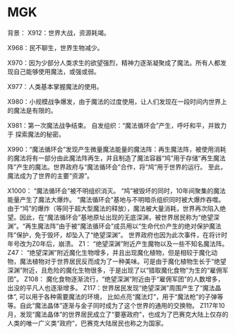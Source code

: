 # MGK
背景：
X912：世界大战，资源耗竭。

X968：民不聊生，世界生物减少。

X970：因为少部分人类求生的欲望强烈，精神力逐渐凝聚成了魔法。所有人都发现自己能够使用魔法，或强或弱。

X977：人类基本掌握魔法的使用。

X980：小规模战争爆发，由于魔法的过度使用，让人们发现在一段时间内世界上的魔法是有限的。

X981：第一次魔法战争结束。 自发组织：“魔法循环会”产生，呼吁和平，并致力于 探索魔法的秘密。

X990：“魔法循环会”发现产生微量魔法能量的魔法阵：再生魔法阵，被使用消耗的魔法将有一部分由此魔法阵再生，并且制造了魔法容器“鸠”用于存储“再生魔法阵”产生的魔法。世界政府与“魔法循环会”合作，将“鸠”用于世界的运行。 至此，魔法成为了世界的主要“资源”。 

X1000： “魔法循环会”被不明组织消灭。 “鸠”被毁坏的同时，10年间聚集的魔法能量产生了魔法大爆炸。 “魔法循环会”基地与不明暗杀组织同时被大爆炸吞噬。由于“鸠”的爆炸（等同于超大型魔法的释放），魔法被大量消耗，世界再次陷入绝望。因此，在“魔法循环会”基地原址出现的无底深渊，被世界居民称为“绝望深渊”。“再生魔法阵”由于被“魔法循环会”成员用以“生命代价产生的绝对保护魔法阵”保护，免于毁坏，却坠入了“绝望深渊”。 世界政府也因为此次事件，在将计时年号改为Z0年后，崩溃。
Z1： “绝望深渊”附近产生魔物以及一些不知名魔法阵。
Z47： “绝望深渊”附近魔化生物增多，并且出现魔化植物，但是相较于魔化动物，魔法植物对于世界居民反而成为了一种美味。可是由于魔化植物生长于“绝望深渊”附近，且危险的魔化生物很多，于是出现了以“猎取魔化食物”为生的“雇佣军团”。
Z108： 魔化食物逐渐流行，“绝望深渊”附近由于“雇佣军团”的人数增多，出没的平凡人也逐渐增多。
Z117：世界居民发现“绝望深渊”周围产生了“魔法晶体”, 可以用于各种需要魔法的环境， 比如点亮“魔法灯”，用于“魔法枪”的子弹等等。自此“魔法晶体”逐渐与金子同时成为了这个世界的通用的交换物。
Z117年10月，发现“魔法晶体”的世界居民成立了“要塞政府”，也成为了巴赛克大陆上仅存的人类的唯一广义类“政府”，巴赛克大陆居民也称之为国家。

